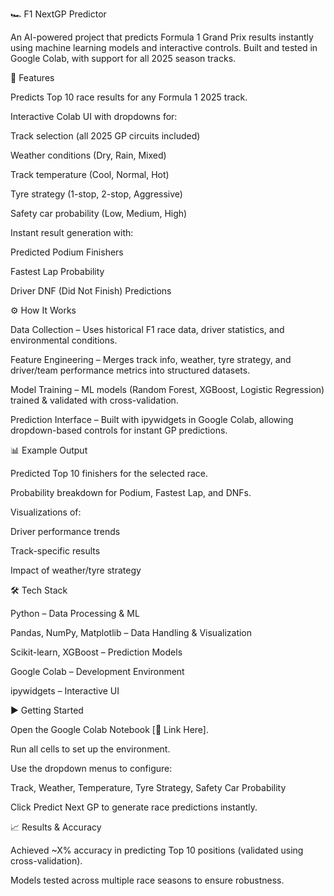 🏎️ F1 NextGP Predictor

An AI-powered project that predicts Formula 1 Grand Prix results instantly using machine learning models and interactive controls.
Built and tested in Google Colab, with support for all 2025 season tracks.

🚀 Features

Predicts Top 10 race results for any Formula 1 2025 track.

Interactive Colab UI with dropdowns for:

Track selection (all 2025 GP circuits included)

Weather conditions (Dry, Rain, Mixed)

Track temperature (Cool, Normal, Hot)

Tyre strategy (1-stop, 2-stop, Aggressive)

Safety car probability (Low, Medium, High)

Instant result generation with:

Predicted Podium Finishers

Fastest Lap Probability

Driver DNF (Did Not Finish) Predictions

⚙️ How It Works

Data Collection – Uses historical F1 race data, driver statistics, and environmental conditions.

Feature Engineering – Merges track info, weather, tyre strategy, and driver/team performance metrics into structured datasets.

Model Training – ML models (Random Forest, XGBoost, Logistic Regression) trained & validated with cross-validation.

Prediction Interface – Built with ipywidgets in Google Colab, allowing dropdown-based controls for instant GP predictions.

📊 Example Output

Predicted Top 10 finishers for the selected race.

Probability breakdown for Podium, Fastest Lap, and DNFs.

Visualizations of:

Driver performance trends

Track-specific results

Impact of weather/tyre strategy

🛠️ Tech Stack

Python – Data Processing & ML

Pandas, NumPy, Matplotlib – Data Handling & Visualization

Scikit-learn, XGBoost – Prediction Models

Google Colab – Development Environment

ipywidgets – Interactive UI

▶️ Getting Started

Open the Google Colab Notebook [🔗 Link Here].

Run all cells to set up the environment.

Use the dropdown menus to configure:

Track, Weather, Temperature, Tyre Strategy, Safety Car Probability

Click Predict Next GP to generate race predictions instantly.

📈 Results & Accuracy

Achieved ~X% accuracy in predicting Top 10 positions (validated using cross-validation).

Models tested across multiple race seasons to ensure robustness.
